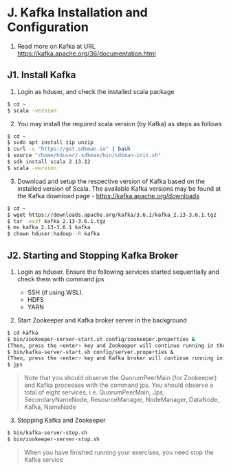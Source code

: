 # J. Kafka Installation and Configuration
1. Read more on Kafka at URL https://kafka.apache.org/36/documentation.html

## J1. Install Kafka
1.	Login as hduser, and check the installed scala package
~~~bash
$ cd ~
$ scala -version
~~~

2.	You may install the required scala version (by Kafka) as steps as follows
~~~bash
$ cd ~
$ sudo apt install zip unzip
$ curl -s "https://get.sdkman.io" | bash
$ source "/home/hduser/.sdkman/bin/sdkman-init.sh"
$ sdk install scala 2.13.12
$ scala -version
~~~

3.	Download and setup the respective version of Kafka based on the installed version of Scala. The available Kafka versions may be found at the Kafka download page - https://kafka.apache.org/downloads
~~~bash
$ cd ~
$ wget https://downloads.apache.org/kafka/3.6.1/kafka_2.13-3.6.1.tgz
$ tar -xvzf kafka_2.13-3.6.1.tgz  
$ mv kafka_2.13-3.6.1 kafka
$ chown hduser:hadoop -R kafka
~~~

## J2. Starting and Stopping Kafka Broker
1.	Login as hduser. Ensure the following services started sequentially and check them with command jps
    - SSH (if using WSL). 
    - HDFS
    - YARN

2.	Start Zookeeper and Kafka broker server in the background
~~~bash
$ cd kafka
$ bin/zookeeper-server-start.sh config/zookeeper.properties &
(Then, press the <enter> key and Zookeeper will continue running in the background.)
$ bin/kafka-server-start.sh config/server.properties &
(Then, press the <enter> key and Kafka broker will continue running in the background.)
$ jps
~~~
> Note that you should observe the QuorumPeerMain (for Zookeeper) and Kafka processes with the command jps. You should observe a total of eight services, i.e. QuorumPeerMain, Jps, SecondaryNameNode, ResourceManager, NodeManager, DataNode, Kafka, NameNode

3.	Stopping Kafka and Zookeeper
~~~bash
$ bin/kafka-server-stop.sh
$ bin/zookeeper-server-stop.sh
~~~
> When you have finished running your exercises, you need stop the Kafka service


